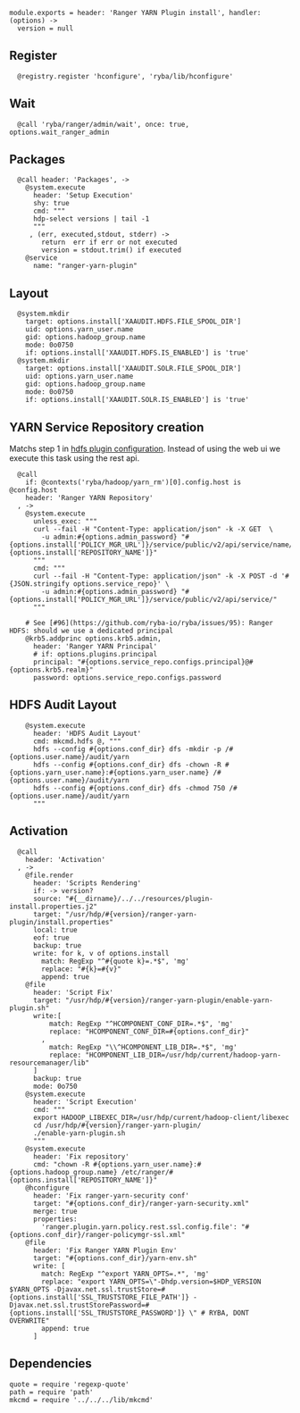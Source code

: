 
    module.exports = header: 'Ranger YARN Plugin install', handler: (options) ->
      version = null

## Register

      @registry.register 'hconfigure', 'ryba/lib/hconfigure'

## Wait

      @call 'ryba/ranger/admin/wait', once: true, options.wait_ranger_admin

## Packages

      @call header: 'Packages', ->
        @system.execute
          header: 'Setup Execution'
          shy: true
          cmd: """
          hdp-select versions | tail -1
          """
         , (err, executed,stdout, stderr) ->
            return  err if err or not executed
            version = stdout.trim() if executed
        @service
          name: "ranger-yarn-plugin"

## Layout

      @system.mkdir
        target: options.install['XAAUDIT.HDFS.FILE_SPOOL_DIR']
        uid: options.yarn_user.name
        gid: options.hadoop_group.name
        mode: 0o0750
        if: options.install['XAAUDIT.HDFS.IS_ENABLED'] is 'true'
      @system.mkdir
        target: options.install['XAAUDIT.SOLR.FILE_SPOOL_DIR']
        uid: options.yarn_user.name
        gid: options.hadoop_group.name
        mode: 0o0750
        if: options.install['XAAUDIT.SOLR.IS_ENABLED'] is 'true'

## YARN Service Repository creation
Matchs step 1 in [hdfs plugin configuration][yarn-plugin]. Instead of using the web ui
we execute this task using the rest api.

      @call
        if: @contexts('ryba/hadoop/yarn_rm')[0].config.host is @config.host
        header: 'Ranger YARN Repository'
      , ->
        @system.execute
          unless_exec: """
          curl --fail -H "Content-Type: application/json" -k -X GET  \
            -u admin:#{options.admin_password} "#{options.install['POLICY_MGR_URL']}/service/public/v2/api/service/name/#{options.install['REPOSITORY_NAME']}"
          """
          cmd: """
          curl --fail -H "Content-Type: application/json" -k -X POST -d '#{JSON.stringify options.service_repo}' \
            -u admin:#{options.admin_password} "#{options.install['POLICY_MGR_URL']}/service/public/v2/api/service/"
          """
          
        # See [#96](https://github.com/ryba-io/ryba/issues/95): Ranger HDFS: should we use a dedicated principal
        @krb5.addprinc options.krb5.admin,
          header: 'Ranger YARN Principal'
          # if: options.plugins.principal
          principal: "#{options.service_repo.configs.principal}@#{options.krb5.realm}"
          password: options.service_repo.configs.password

## HDFS Audit Layout

        @system.execute
          header: 'HDFS Audit Layout'
          cmd: mkcmd.hdfs @, """
          hdfs --config #{options.conf_dir} dfs -mkdir -p /#{options.user.name}/audit/yarn
          hdfs --config #{options.conf_dir} dfs -chown -R #{options.yarn_user.name}:#{options.yarn_user.name} /#{options.user.name}/audit/yarn
          hdfs --config #{options.conf_dir} dfs -chmod 750 /#{options.user.name}/audit/yarn
          """

## Activation

      @call
        header: 'Activation'
      , ->
        @file.render
          header: 'Scripts Rendering'
          if: -> version?
          source: "#{__dirname}/../../resources/plugin-install.properties.j2"
          target: "/usr/hdp/#{version}/ranger-yarn-plugin/install.properties"
          local: true
          eof: true
          backup: true
          write: for k, v of options.install
            match: RegExp "^#{quote k}=.*$", 'mg'
            replace: "#{k}=#{v}"
            append: true
        @file
          header: 'Script Fix'
          target: "/usr/hdp/#{version}/ranger-yarn-plugin/enable-yarn-plugin.sh"
          write:[
              match: RegExp "^HCOMPONENT_CONF_DIR=.*$", 'mg'
              replace: "HCOMPONENT_CONF_DIR=#{options.conf_dir}"
            ,
              match: RegExp "\\^HCOMPONENT_LIB_DIR=.*$", 'mg'
              replace: "HCOMPONENT_LIB_DIR=/usr/hdp/current/hadoop-yarn-resourcemanager/lib"
          ]
          backup: true
          mode: 0o750
        @system.execute
          header: 'Script Execution'
          cmd: """
          export HADOOP_LIBEXEC_DIR=/usr/hdp/current/hadoop-client/libexec
          cd /usr/hdp/#{version}/ranger-yarn-plugin/
          ./enable-yarn-plugin.sh
          """
        @system.execute
          header: 'Fix repository'
          cmd: "chown -R #{options.yarn_user.name}:#{options.hadoop_group.name} /etc/ranger/#{options.install['REPOSITORY_NAME']}"
        @hconfigure
          header: 'Fix ranger-yarn-security conf'
          target: "#{options.conf_dir}/ranger-yarn-security.xml"
          merge: true
          properties:
            'ranger.plugin.yarn.policy.rest.ssl.config.file': "#{options.conf_dir}/ranger-policymgr-ssl.xml"
        @file
          header: 'Fix Ranger YARN Plugin Env'
          target: "#{options.conf_dir}/yarn-env.sh"
          write: [
            match: RegExp "^export YARN_OPTS=.*", 'mg'
            replace: "export YARN_OPTS=\"-Dhdp.version=$HDP_VERSION $YARN_OPTS -Djavax.net.ssl.trustStore=#{options.install['SSL_TRUSTSTORE_FILE_PATH']} -Djavax.net.ssl.trustStorePassword=#{options.install['SSL_TRUSTSTORE_PASSWORD']} \" # RYBA, DONT OVERWRITE"
            append: true
          ]

## Dependencies

    quote = require 'regexp-quote'
    path = require 'path'
    mkcmd = require '../../../lib/mkcmd'

[yarn-plugin]:(https://docs.hortonworks.com/HDPDocuments/HDP2/HDP-2.4.0/bk_installing_manually_book/content/installing_ranger_plugins.html#installing_ranger_yarn_plugin)
